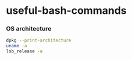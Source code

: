 # useful-bash-commands

### OS architecture
``` bash
dpkg --print-architecture
uname -a
lsb_release -a
```
